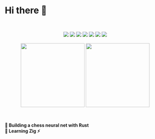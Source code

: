 # Hi there 👋
<br>
<p align="center">
      <img src="https://skillicons.dev/icons?i=linux,bash,powershell,docker,vscode" />
      <img src="https://skillicons.dev/icons?i=visualstudio,vim,unity,codepen,figma" />
      <img src="https://skillicons.dev/icons?i=svg,py,css,html,markdown" />
      <img src="https://skillicons.dev/icons?i=js,ts,jest,astro,vite" />
      <img src="https://skillicons.dev/icons?i=svelte,vue,react,threejs,nodejs" />
      <img src="https://skillicons.dev/icons?i=deno,firebase,c,cs,cpp" />
      <img src="https://skillicons.dev/icons?i=rust,tauri,git,github,discord"/>
   <br><br>
   <img height=200 align="center" src="https://github-readme-stats.vercel.app/api?username=sklbz&theme=catppuccin_mocha&count_private=true&show_icons=true&hide_border=true&rank_icon=github&hide=contrib">
   <img height=200 align="center"src="https://github-readme-stats.vercel.app/api/top-langs?locale=en&layout=donut&theme=catppuccin_mocha&hide_border=true&username=sklbz&hide=hlsl,cmake,javascript,html,css,lua,makefile">
</p>
<br><br>
<b> 🔭 Building a chess neural net with Rust<br> 🌱 Learning Zig ⚡ </b>

<!--
- 🔭 I’m currently working on ...
- 👯 I’m looking to collaborate on ...
- 🤔 I’m looking for help with ...
- 💬 Ask me about ...
- 📫 How to reach me: ...
- ⚡ Fun fact: ...
-->
